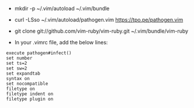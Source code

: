 * mkdir -p ~/.vim/autoload ~/.vim/bundle
* curl -LSso ~/.vim/autoload/pathogen.vim https://tpo.pe/pathogen.vim
* git clone git://github.com/vim-ruby/vim-ruby.git ~/.vim/bundle/vim-ruby

* In your .vimrc file, add the below lines:

```
execute pathogen#infect()
set number
set ts=2
set sw=2
set expandtab
syntax on
set nocompatible
filetype on
filetype indent on
filetype plugin on
```
